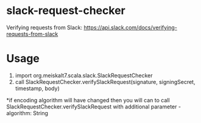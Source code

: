 # slack-request-checker
Verifying requests from Slack: https://api.slack.com/docs/verifying-requests-from-slack


# Usage
1) import org.meiskalt7.scala.slack.SlackRequestChecker
2) call SlackRequestChecker.verifySlackRequest(signature, signingSecret, timestamp, body)

*if encoding algorithm will have changed then you will can to call SlackRequestChecker.verifySlackRequest with additional parameter - algorithm: String

